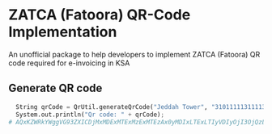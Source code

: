 # ZATCA (Fatoora) QR-Code Implementation

An unofficial package to help developers to implement ZATCA (Fatoora) QR code required for e-invoicing in KSA

## Generate QR code

```python
  String qrCode = QrUtil.generateQrCode("Jeddah Tower", "31011111311113", LocalDateTime.now().toString(), BigDecimal.valueOf(115), BigDecimal.valueOf(15));
  System.out.println("Qr code: " + qrCode);
# AQxKZWRkYWggVG93ZXICDjMxMDExMTExMzExMTEzAx0yMDIxLTExLTIyVDIyOjI3OjQzLjYyMDgyOTM1NwQDMTE1BQIxNQAAAAAAAAAAAAAAAAAAAAAAAAAAAAAAAAAAAAAAAAAAAAAAAAAAAAAAAAAAAAAAAAAAAAAAAAAAAAAAAAAAAAAAAA==
```
